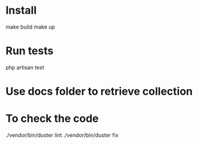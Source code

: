# Install 
make build 
make up

# Run tests
php artisan test

# Use docs folder to retrieve collection

# To check the code
./vendor/bin/duster lint
./vendor/bin/duster fix
